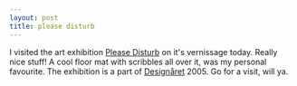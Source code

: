 ```yaml
---
layout: post
title: please disturb
---
```


I visited the art exhibition <a href="http://www.svenskform.se/svenskform/just_nu.asp?justnuid=104" target="_blank">Please Disturb</a> on it's vernissage today. Really nice stuff! A cool floor mat with scribbles all over it, was my personal favourite. The exhibition is a part of <a href="http://www.designaret.se/" target="_blank">Designåret</a> 2005. Go for a visit, will ya.
